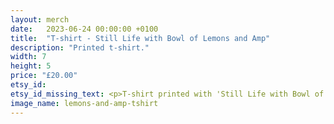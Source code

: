 ```yaml
---
layout: merch
date:   2023-06-24 00:00:00 +0100
title:  "T-shirt - Still Life with Bowl of Lemons and Amp"
description: "Printed t-shirt."
width: 7
height: 5
price: "£20.00"
etsy_id: 
etsy_id_missing_text: <p>T-shirt printed with 'Still Life with Bowl of Lemons and Amp lino print design.</p><p>Please <a href="mailto:contact@fivequarters.co.uk">contact me</a> if you are interested in buying a t-shirt with this design.</p> 
image_name: lemons-and-amp-tshirt
---
```

